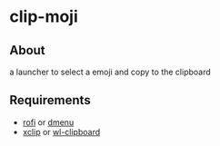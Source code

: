 # clip-moji

## About
a launcher to select a emoji and copy to the clipboard

## Requirements
- [rofi](https://github.com/davatorium/rofi) or [dmenu](https://tools.suckless.org/dmenu/)
- [xclip](https://github.com/astrand/xclip) or [wl-clipboard](https://github.com/bugaevc/wl-clipboard)